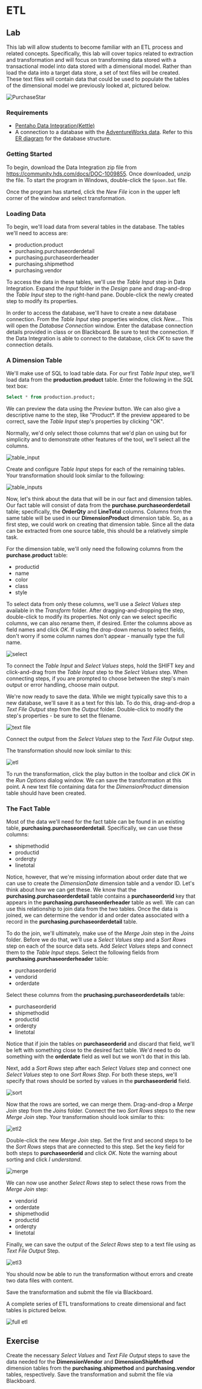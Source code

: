 # ETL

## Lab

This lab will allow students to become familiar with an ETL process and related
concepts. Specifically, this lab will cover topics related to extraction and 
transformation and will focus on transforming data stored with a transactional
model into data stored with a dimensional model. Rather than load the data into
a target data store, a set of text files will be created.  These text files will
contain data that could be used to populate the tables of the dimensional model
we previously looked at, pictured below.

![PurchaseStar](images/purchase_star.png)

### Requirements
- [Pentaho Data Integration(Kettle)](https://community.hds.com/docs/DOC-1009855)
- A connection to a database with the [AdventureWorks data](https://msftdbprodsamples.codeplex.com/releases/view/5921).  Refer to this [ER
diagram](http://cob.jmu.edu/mitrimx/cis484/AdventureworksOLTPERDiagram.jpg) for
the database structure.

### Getting Started

To begin, download the Data Integration zip file from https://community.hds.com/docs/DOC-1009855.
Once downloaded, unzip the file.  To start the program in Windows, double-click
the `Spoon.bat` file. 

Once the program has started, click the *New File* icon in the upper left 
corner of the window and select transformation.  

### Loading Data

To begin, we'll load data from several tables in the database. The tables we'll
need to access are:

- production.product
- purchasing.purchaseorderdetail
- purchasing.purchaseorderheader
- purchasing.shipmethod
- purchasing.vendor


To access the data in these tables, we'll use the *Table Input* step in Data
Integration. Expand the *Input* folder in the *Design* pane and drag-and-drop
the *Table Input* step to the right-hand pane.  Double-click the newly created
step to modify its properties.

In order to access the database, we'll have to create a new database connection.
From the *Table Input* step properties window, click *New...*.  This will open 
the *Database Connection* window. Enter the database connection details provided
in class or on Blackboard.  Be sure to test the connection.  If the Data
Integration is able to connect to the database, click *OK* to save the
connection details.

### A Dimension Table

We'll make use of SQL to load table data.  For our first *Table Input* step,
we'll load data from the **production.product** table. Enter the following in
the *SQL* text box:

```sql
Select * from production.product;
``` 

We can preview the data using the *Preview* button. We can also give a
descriptive name to the step, like "Product*. If the preview appeared to be
correct, save the *Table Input* step's properties by clicking "OK".

Normally, we'd only select those columns that we'd plan on using but for
simplicity and to demonstrate other features of the tool, we'll select all the 
columns.  

![table_input](images/table_input.png)

Create and configure *Table Input* steps for each of the remaining tables. Your
transformation should look similar to the following:

![table_inputs](images/table_inputs.png)

Now, let's think about the data that will be in our fact and dimension tables.
Our fact table will consist of data from the **purchase.purchaseorderdetail**
table; specifically, the **OrderQty** and **LineTotal** columns.  Columns from
the same table will be used in our **DimensionProduct** dimension table. So, as
a first step, we could work on creating that dimension table.  Since all the
data can be extracted from one source table, this should be a relatively simple
task. 

For the dimension table, we'll only need the following columns from the 
**purchase.product** table:

- productid
- name
- color
- class
- style

To select data from only these columns, we'll use a *Select Values* step
available in the *Transform* folder. After dragging-and-dropping the step,
double-click to modify its properties.  Not only can we select specific columns,
we can also rename them, if desired.  Enter the columns above as field names
and click *OK*. If using the drop-down menus to select fields, don't worry if 
some column names don't appear - manually type the full name.

![select](images/select.png)

To connect the *Table Input* and *Select Values* steps, hold the SHIFT key and
click-and-drag from the *Table Input* step to the *Select Values* step. When
connecting steps, if you are prompted to choose between the step's main output
or error handling, choose main output.

We're now ready to save the data.  While we might typically save this to a new 
database, we'll save it as a text for this lab.  To do this, drag-and-drop a 
*Text File Output* step from the *Output* folder. Double-click to modify the
step's properties - be sure to set the filename.

![text file](images/text_file.png)

Connect the output from the *Select Values* step to the *Text File Output* step.

The transformation should now look similar to this:

![etl](images/etl.png)

To run the transformation, click the play button in the toolbar and click *OK*
in the *Run Options* dialog window. We can save the transformation at this
point. A new text file containing data for the *DimensionProduct* dimension
table should have been created.  

### The Fact Table

Most of the data we'll need for the fact table can be found in an existing
table, **purchasing.purchaseorderdetail**.  Specifically, we can use these
columns:

- shipmethodid
- productid
- orderqty
- linetotal

Notice, however, that we're missing information about order date that we can 
use to create the *DimensionDate* dimension table and a vendor ID.  Let's think
about how we can get these.  We know that the **purchasing.purchaseorderdetail**
table contains a **purchaseorderid** key that appears in the
**purchasing.purchaseorderheader** table as well.  We can can use this
relationship to join data from the two tables. Once the data is joined, we can 
determine the vendor id and order datea associated with a record in the
**purchasing.purchaseorderdetail** table.

To do the join, we'll ultimately, make use of the *Merge Join* step in the 
*Joins* folder.  Before we do that, we'll use a *Select Values* step and a 
*Sort Rows* step on each of the source data sets.  Add *Select Values* steps and
connect them to the *Table Input* steps. Select the following fields from 
**purchasing.purchaseorderheader** table:

- purchaseorderid
- vendorid
- orderdate

Select these columns from the **pruchasing.purchaseorderdetails** table:

- purchaseorderid
- shipmethodid
- productid
- orderqty
- linetotal

Notice that if join the tables on **purchaseorderid** and discard that field, 
we'll be left with something close to the desired fact table.  We'd need to do 
something with the **orderdate** field as well but we won't do that in this lab.

Next, add a *Sort Rows* step after each *Select Values* step and connect one
*Select Values* step to one *Sort Rows Step*. For both these steps, we'll 
specify that rows should be sorted by values in the **purchaseorderid** field.

![sort](images/sort.png) 

Now that the rows are sorted, we can merge them.  Drag-and-drop a *Merge Join*
step from the *Joins* folder. Connect the two *Sort Rows* steps to the new *Merge Join* step. Your transformation should look similar to this:

![etl2](images/etl2.png)

Double-click the new *Merge Join* step.  Set the first and second steps to be 
the *Sort Rows* steps that are connected to this step.  Set the key field for 
both steps to **purchaseorderid** and click *OK*. Note the warning about sorting
and click *I understand*. 

![merge](images/merge.png)

We can now use another *Select Rows* step to select these rows from the
*Merge Join* step:

- vendorid
- orderdate
- shipmethodid
- productid
- orderqty
- linetotal

Finally, we can save the output of the *Select Rows* step to a text file using 
as *Text File Output* Step.   

![etl3](images/etl3.png)

You should now be able to run the transformation without errors and create 
two data files with content.

Save the transformation and submit the file via Blackboard.

A complete series of ETL transformations to create dimensional and fact tables 
is pictured below.

![full etl](images/full_etl.png)

## Exercise

Create the necessary *Select Values* and *Text File Output* steps to save the 
data needed for the **DimensionVendor** and **DimensionShipMethod** dimension
tables from the **purchasing.shipmethod** and **purchasing.vendor** tables,
respectively.  Save the transformation and submit the file via Blackboard.

